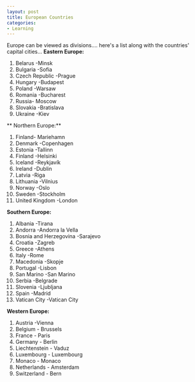 ```yaml
---
layout: post
title: European Countries
categories:
- Learning
---
```



Europe can be viewed as divisions.... here's a list along with the countries' capital cities... **Eastern Europe:**

1. Belarus -Minsk
2. Bulgaria -Sofia
3. Czech Republic -Prague
4. Hungary -Budapest
5. Poland -Warsaw
6. Romania -Bucharest
7. Russia- Moscow
8. Slovakia -Bratislava
9. Ukraine -Kiev

** Northern Europe:**

1. Finland- Mariehamn
2. Denmark -Copenhagen
3. Estonia -Tallinn
4. Finland -Helsinki
5. Iceland -Reykjavík
6. Ireland -Dublin
7. Latvia -Riga
8. Lithuania -Vilnius
9. Norway -Oslo
10. Sweden -Stockholm
11. United Kingdom -London

**Southern Europe:**

1. Albania -Tirana
2. Andorra -Andorra la Vella
3. Bosnia and Herzegovina -Sarajevo
4. Croatia -Zagreb
5. Greece -Athens
6. Italy -Rome
7. Macedonia -Skopje
8. Portugal -Lisbon
9. San Marino -San Marino
10. Serbia -Belgrade
11. Slovenia -Ljubljana
12. Spain -Madrid
13. Vatican City -Vatican City

**Western Europe:**

1. Austria -Vienna
2. Belgium - Brussels
3. France - Paris
4. Germany - Berlin
5. Liechtenstein - Vaduz
6. Luxembourg - Luxembourg
7. Monaco - Monaco
8. Netherlands - Amsterdam
9. Switzerland - Bern
